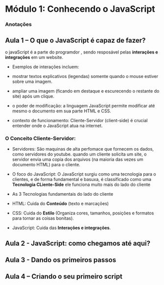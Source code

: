 # Módulo 1: Conhecendo o JavaScript

### Anotações

## Aula 1 – O que o JavaScript é capaz de fazer?

o javaScript é a parte do programdor , sendo resposável pelas **interações e integrações** em um website.

- Exemplos de interações incluem:

- mostrar textos explicativos (legendas) somente quando o mouse estiver sobre uma imagem.
- ampliar uma imagem (ficando em destaque e escurecendo o restante do site) após um clique.
- o poder de modificação: a linguagem JavaScript permite modificar até mesmo o documento em sua parte HTML e CSS.
- contexto de funcionamento: Cliente-Servidor (client-side) é crucial entender onde o JavaScript atua na internet.

### O Conceito Cliente-Servidor:

- Servidores: São maquinas de alta perfomace que fornecem os dados, como servidores do youtube.
  quando um cliente solicita um site, o servidor envia uma copia dos arquivos (na maioria  das vezes um documento HTML) para o cliente.

- O foco do JavaScript:
O JavaScript surgiu como uma tecnologia  para o clientes, e de forma fundamental e basuxa, é classificado como uma **Tecnologia CLiente-Side** 
 ele funciona muito mais do lado do cliente

- As 3 Tecnologias fundamentais do lado do cliente

- HTML: Cuida do **Conteúdo** (texto e marcações)
- CSS: Cuida do **Estilo** (Organiza cores, tamanhos, posições e formatos para tornar as coisas bonitas).
- JavaScript: Cuida das **Interações e integrações**.

## Aula 2 - JavaScript: como chegamos até aqui? 





## Aula 3 - Dando os primeiros passos





## Aula 4 – Criando o seu primeiro script
